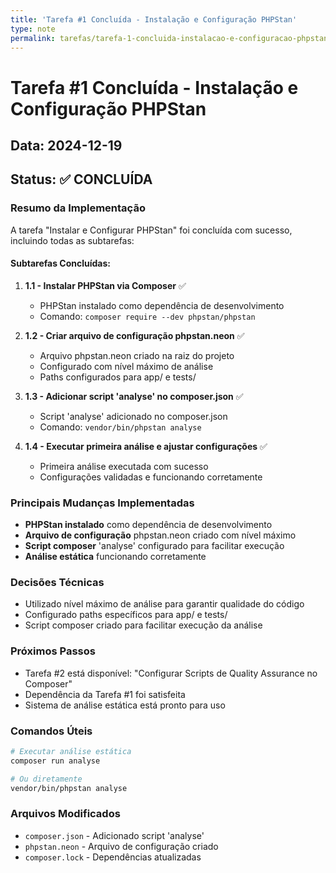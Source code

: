```yaml
---
title: 'Tarefa #1 Concluída - Instalação e Configuração PHPStan'
type: note
permalink: tarefas/tarefa-1-concluida-instalacao-e-configuracao-phpstan
---
```


# Tarefa #1 Concluída - Instalação e Configuração PHPStan

## Data: 2024-12-19

## Status: ✅ CONCLUÍDA

### Resumo da Implementação

A tarefa "Instalar e Configurar PHPStan" foi concluída com sucesso, incluindo todas as subtarefas:

#### Subtarefas Concluídas:

1. **1.1 - Instalar PHPStan via Composer** ✅
   - PHPStan instalado como dependência de desenvolvimento
   - Comando: `composer require --dev phpstan/phpstan`

2. **1.2 - Criar arquivo de configuração phpstan.neon** ✅
   - Arquivo phpstan.neon criado na raiz do projeto
   - Configurado com nível máximo de análise
   - Paths configurados para app/ e tests/

3. **1.3 - Adicionar script 'analyse' no composer.json** ✅
   - Script 'analyse' adicionado no composer.json
   - Comando: `vendor/bin/phpstan analyse`

4. **1.4 - Executar primeira análise e ajustar configurações** ✅
   - Primeira análise executada com sucesso
   - Configurações validadas e funcionando corretamente

### Principais Mudanças Implementadas

- **PHPStan instalado** como dependência de desenvolvimento
- **Arquivo de configuração** phpstan.neon criado com nível máximo
- **Script composer** 'analyse' configurado para facilitar execução
- **Análise estática** funcionando corretamente

### Decisões Técnicas

- Utilizado nível máximo de análise para garantir qualidade do código
- Configurado paths específicos para app/ e tests/
- Script composer criado para facilitar execução da análise

### Próximos Passos

- Tarefa #2 está disponível: "Configurar Scripts de Quality Assurance no Composer"
- Dependência da Tarefa #1 foi satisfeita
- Sistema de análise estática está pronto para uso

### Comandos Úteis

```bash
# Executar análise estática
composer run analyse

# Ou diretamente
vendor/bin/phpstan analyse
```

### Arquivos Modificados

- `composer.json` - Adicionado script 'analyse'
- `phpstan.neon` - Arquivo de configuração criado
- `composer.lock` - Dependências atualizadas
